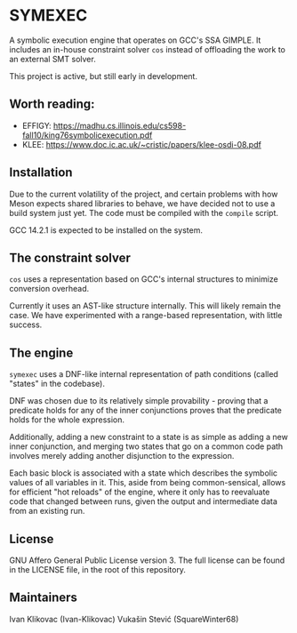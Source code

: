 # SYMEXEC
A symbolic execution engine that operates on GCC's SSA GIMPLE. It includes an in-house constraint solver `cos` instead of offloading the work to an external SMT solver.

This project is active, but still early in development.

## Worth reading:
- EFFIGY: https://madhu.cs.illinois.edu/cs598-fall10/king76symbolicexecution.pdf
- KLEE: https://www.doc.ic.ac.uk/~cristic/papers/klee-osdi-08.pdf

## Installation
Due to the current volatility of the project, and certain problems with how Meson expects shared libraries to behave, we have decided not to use a build system just yet. The code must be compiled with the `compile` script.

GCC 14.2.1 is expected to be installed on the system.

## The constraint solver
`cos` uses a representation based on GCC's internal structures to minimize conversion overhead.

Currently it uses an AST-like structure internally. This will likely remain the case. We have experimented with a range-based representation, with little success.

## The engine
`symexec` uses a DNF-like internal representation of path conditions (called "states" in the codebase).

DNF was chosen due to its relatively simple provability - proving that a predicate holds for any of the inner conjunctions proves that the predicate holds for the whole expression.

Additionally, adding a new constraint to a state is as simple as adding a new inner conjunction, and merging two states that go on a common code path involves merely adding another disjunction to the expression.

Each basic block is associated with a state which describes the symbolic values of all variables in it. This, aside from being common-sensical, allows for efficient "hot reloads" of the engine, where it only has to reevaluate code that changed between runs, given the output and intermediate data from an existing run.

## License
GNU Affero General Public License version 3. The full license can be found in the LICENSE file, in the root of this repository.

## Maintainers
Ivan Klikovac (Ivan-Klikovac)
Vukašin Stević (SquareWinter68)
